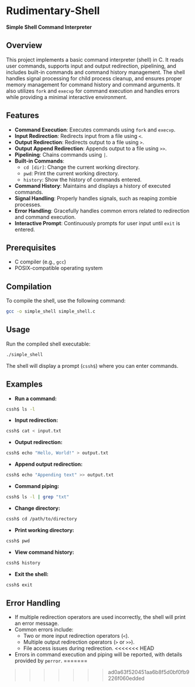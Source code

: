 # Rudimentary-Shell
**Simple Shell Command Interpreter**

## Overview

This project implements a basic command interpreter (shell) in C. It reads user commands, supports input and output redirection, pipelining, and includes built-in commands and command history management. The shell handles signal processing for child process cleanup, and ensures proper memory management for command history and command arguments. It also utilizes `fork` and `execvp` for command execution and handles errors while providing a minimal interactive environment.

## Features

- **Command Execution**: Executes commands using `fork` and `execvp`.
- **Input Redirection**: Redirects input from a file using `<`.
- **Output Redirection**: Redirects output to a file using `>`.
- **Output Append Redirection**: Appends output to a file using `>>`.
- **Pipelining**: Chains commands using `|`.
- **Built-in Commands**:
  - `cd [dir]`: Change the current working directory.
  - `pwd`: Print the current working directory.
  - `history`: Show the history of commands entered.
- **Command History**: Maintains and displays a history of executed commands.
- **Signal Handling**: Properly handles signals, such as reaping zombie processes.
- **Error Handling**: Gracefully handles common errors related to redirection and command execution.
- **Interactive Prompt**: Continuously prompts for user input until `exit` is entered.

## Prerequisites

- C compiler (e.g., `gcc`)
- POSIX-compatible operating system

## Compilation

To compile the shell, use the following command:

```sh
gcc -o simple_shell simple_shell.c
```

## Usage

Run the compiled shell executable:
```sh
./simple_shell
```

The shell will display a prompt (`cssh$`) where you can enter commands.

## Examples

- **Run a command:**
```sh
cssh$ ls -l
```

- **Input redirection:**
```sh
cssh$ cat < input.txt
```

- **Output redirection:**
```sh
cssh$ echo "Hello, World!" > output.txt
```

- **Append output redirection:**
```sh
cssh$ echo "Appending text" >> output.txt
```
- **Command piping:**
```sh
cssh$ ls -l | grep "txt"
```

- **Change directory:**
```sh
cssh$ cd /path/to/directory
```

- **Print working directory:**
```sh
cssh$ pwd
```

- **View command history:**
```sh
cssh$ history
```

- **Exit the shell:**
```sh
cssh$ exit
```

## Error Handling

- If multiple redirection operators are used incorrectly, the shell will print an error message.
- Common errors include:
    - Two or more input redirection operators (`<`).
    - Multiple output redirection operators (`>` or `>>`).
    - File access issues during redirection.
<<<<<<< HEAD
- Errors in command execution and piping will be reported, with details provided by `perror`.
=======
>>>>>>> ad0a63f520451aa6b8f5d0bf0fb9226f060edded
